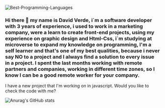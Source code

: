![Best-Programming-Languages](https://user-images.githubusercontent.com/99683363/173456626-2552e755-bd04-4af7-ac3a-ec9bdfc78304.jpg)


### Hi there 👋 my name is David Verde, i´m a software developer with 3 years of experience, i used to work in a marketing company, were a learn to create front-end projects, using my experience on graphic design and Html-Css, i´m studying at microverse to expand my knowledge on programming, I'm a self learner and that's one of my best qualities, because i never say NO to a project and I always find a solution to every issue in a project. I spent the last months working with remote partners and companies, working in different time zones, so I know I can be a good remote worker for your company.

I have a new project that I'm working on in javascript. Would you like to check the code with me?


![Anurag's GitHub stats](https://github-readme-stats.vercel.app/api?username=David-Verde&show_icons=true&theme=radical)
